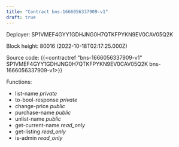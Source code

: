 ```yaml
---
title: "Contract bns-1666056337909-v1"
draft: true
---
```

Deployer: SP1VMEF4GYY1GDHJNG0H7QTKFPYKN9EV0CAV05Q2K


 



Block height: 80016 (2022-10-18T02:17:25.000Z)

Source code: {{<contractref "bns-1666056337909-v1" SP1VMEF4GYY1GDHJNG0H7QTKFPYKN9EV0CAV05Q2K bns-1666056337909-v1>}}

Functions:

* list-name _private_
* to-bool-response _private_
* change-price _public_
* purchase-name _public_
* unlist-name _public_
* get-current-name _read_only_
* get-listing _read_only_
* is-admin _read_only_
